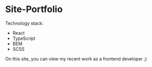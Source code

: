 # Site-Portfolio

Technology stack:
* React
* TypeScript
* BEM
* SCSS

On this site, you can view my recent work as a frontend developer ;)
